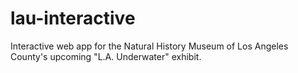 # lau-interactive
 Interactive web app for the Natural History Museum of Los Angeles County's upcoming "L.A. Underwater" exhibit. 
